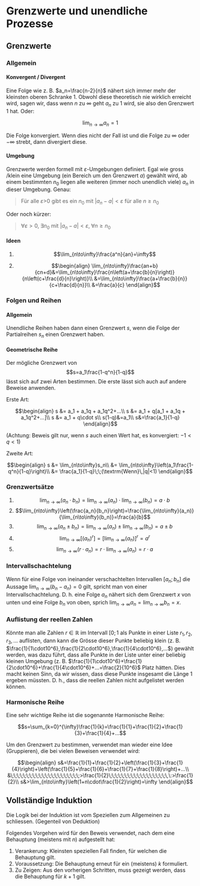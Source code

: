 # Grenzwerte und unendliche Prozesse

## Grenzwerte


### Allgemein

#### Konvergent / Divergent

Eine Folge wie z. B. $a_n=\frac{n-2}{n}$ nähert sich immer mehr der kleinsten oberen Schranke 1. Obwohl diese theoretisch nie wirklich erreicht wird, sagen wir, dass wenn $n$ zu $\infty$ geht $a_n$ zu 1 wird, sie also den Grenzwert 1 hat. Oder:

$$\lim_{n\to\infty}a_n=1$$

Die Folge konvergiert. Wenn dies nicht der Fall ist und die Folge zu $\infty$ oder $-\infty$ strebt, dann divergiert diese.

#### Umgebung

Grenzwerte werden formell mit $\varepsilon$-Umgebungen definiert. Egal wie gross /klein eine Umgebung (ein Bereich um den Grenzwert $a$) gewählt wird, ab einem bestimmten $n_0$ liegen alle weiteren (immer noch unendlich viele) $a_n$ in dieser Umgebung. Genau:

> Für alle $\varepsilon$>0 gibt es ein $n_0$ mit $|a_n-a|<\varepsilon$ für alle $n\geq n_0$

Oder noch kürzer:

> $\forall\varepsilon>0,\;\exists n_0$ mit $|a_n-a|<\varepsilon, \;\forall n\geq n_0$

#### Ideen

1.  $$\lim_{n\to\infty}\frac{a^n}{an}=\infty$$

2.  $$\begin{align}
    \lim_{n\to\infty}\frac{an+b}{cn+d}&=\lim_{n\to\infty}\frac{n\left(a+\frac{b}{n}\right)}{n\left(c+\frac{d}{n}\right)}\\
    &=\lim_{n\to\infty}\frac{a+\frac{b}{n}}{c+\frac{d}{n}}\\
    &=\frac{a}{c}
    \end{align}$$

### Folgen und Reihen

#### Allgemein

Unendliche Reihen haben dann einen Grenzwert $s$, wenn die Folge der Partialreihen $s_n$ einen Grenzwert haben.

#### Geometrische Reihe

Der mögliche Grenzwert von $$s=a_1\frac{1-q^n}{1-q}$$ lässt sich auf zwei Arten bestimmen. Die erste lässt sich auch auf andere Beweise anwenden.

Erste Art:

$$\begin{align}
  s &= a_1 + a_1q + a_1q^2+...\\
  s &= a_1 + q[a_1 + a_1q + a_1q^2+...]\\
  s &= a_1 + q\cdot s\\
  s(1-q)&=a_1\\
  s&=\frac{a_1}{1-q}
\end{align}$$

(Achtung: Beweis gilt nur, wenn $s$ auch einen Wert hat, es konvergiert: $-1<q<1$)

Zweite Art:

$$\begin{align}
  s &= \lim_{n\to\infty}s_n\\
  &= \lim_{n\to\infty}\left(a_1\frac{1-q^n}{1-q}\right)\\
  &= \frac{a_1}{1-q}\;\;(\textrm{Wenn}\,|q|<1)
\end{align}$$

### Grenzwertsätze

1.  $$\lim_{n\to\infty}(a_n\cdot b_n)=\lim_{n\to\infty}(a_n)\cdot\lim_{n\to\infty}(b_n)=a\cdot b$$
2.  $$\lim_{n\to\infty}\left(\frac{a_n}{b_n}\right)=\frac{\lim_{n\to\infty}(a_n)}{\lim_{n\to\infty}(b_n)}=\frac{a}{b}$$
3.  $$\lim_{n\to\infty}(a_n\pm b_n)=\lim_{n\to\infty}(a_n)\pm\lim_{n\to\infty}(b_n)=a\pm b$$
4.  $$\lim_{n\to\infty}[(a_n)^r]=[\lim_{n\to\infty}(a_n)]^r=a^r$$
5.  $$\lim_{n\to\infty}(r\cdot a_n)=r\cdot\lim_{n\to\infty}(a_n)=r\cdot a$$

### Intervallschachtelung

Wenn für eine Folge von ineinander verschachtelten Intervallen $[a_n;b_n]$ die Aussage $\lim_{n\to\infty}(b_n-a_n)=0$ gilt, spricht man von einer Intervallschachtelung. D. h. eine Folge $a_n$ nähert sich dem Grenzwert $x$ von unten und eine Folge $b_n$ von oben, sprich $\lim_{n\to\infty}a_n=\lim_{n\to\infty}b_n=x$.

### Auflistung der reellen Zahlen

Könnte man alle Zahlen $r\in\mathbb{R}$ im Intervall $[0;1$ als Punkte in einer Liste ${r_1,r_2,r_3,...}$ auflisten, dann kann die Grösse dieser Punkte beliebig klein (z. B. $\frac{1}{1\cdot10^6},\frac{1}{2\cdot10^6},\frac{1}{4\cdot10^6},...$) gewählt werden, was dazu führt, dass alle Punkte in der Liste unter einer beliebig kleinen Umgebung (z. B. $\frac{1}{1\cdot10^6}+\frac{1}{2\cdot10^6}+\frac{1}{4\cdot10^6}+...=\frac{2}{10^6}$ Platz hätten. Dies macht keinen Sinn, da wir wissen, dass diese Punkte insgesamt die Länge 1 ergeben müssten. D. h., dass die reellen Zahlen nicht aufgelistet werden können.

### Harmonische Reihe

Eine sehr wichtige Reihe ist die sogenannte Harmonische Reihe:

$$s=\sum_{k=0}^{\infty}\frac{1}{k}=\frac{1}{1}+\frac{1}{2}+\frac{1}{3}+\frac{1}{4}+...$$

Um den Grenzwert zu bestimmen, verwendet man wieder eine Idee (Gruppieren), die bei vielen Beweisen verwendet wird:

$$\begin{align}
  s&=\frac{1}{1}+\frac{1}{2}+\left(\frac{1}{3}+\frac{1}{4}\right)+\left(\frac{1}{5}+\frac{1}{6}+\frac{1}{7}+\frac{1}{8}\right)+...\\
  &\;\;\;\;\;\;\;\;\;\;\;\;\;\;\;\;\;\;\;\;\;\;>\frac{1}{2}\;\;\;\;\;\;\;\;\;\;\;\;\;\;\;\;\;\;\,\:>\frac{1}{2}\\
  s&>\lim_{n\to\infty}\left(1+n\cdot\frac{1}{2}\right)=\infty
\end{align}$$

## Vollständige Induktion

Die Logik bei der Induktion ist vom Speziellen zum Allgemeinen zu schliessen. (Gegenteil von Deduktion)

Folgendes Vorgehen wird für den Beweis verwendet, nach dem eine Behauptung (meistens mit $n$) aufgestellt hat:

1.  Verankerung: Kleinsten speziellen Fall finden, für welchen die Behauptung gilt.
2.  Voraussetzung: Die Behauptung erneut für ein (meistens) $k$ formuliert.
3.  Zu Zeigen: Aus den vorherigen Schritten, muss gezeigt werden, dass die Behauptung für $k+1$ gilt.
